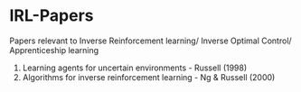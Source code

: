 # IRL-Papers
Papers relevant to Inverse Reinforcement learning/ Inverse Optimal Control/ Apprenticeship learning

1. Learning agents for uncertain environments - Russell (1998)
2. Algorithms for inverse reinforcement learning - Ng & Russell (2000)
